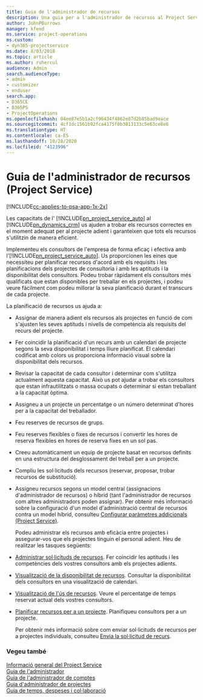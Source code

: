 ```yaml
---
title: Guia de l'administrador de recursos
description: Una guia per a l'administrador de recursos al Project Service
author: JohnPBurrows
manager: kfend
ms.service: project-operations
ms.custom:
- dyn365-projectservice
ms.date: 8/03/2018
ms.topic: article
ms.author: ruhercul
audience: Admin
search.audienceType:
- admin
- customizer
- enduser
search.app:
- D365CE
- D365PS
- ProjectOperations
ms.openlocfilehash: 04ee87e5b1a2cf96434f4862e07d2b85bad9eace
ms.sourcegitcommit: 4cf1dc1561b92fca4175f0b3813133c5e63ce8e6
ms.translationtype: HT
ms.contentlocale: ca-ES
ms.lasthandoff: 10/28/2020
ms.locfileid: "4123996"
---
```

# <a name="resource-manager-guide-project-service"></a>Guia de l'administrador de recursos (Project Service)

[!INCLUDE[cc-applies-to-psa-app-1x-2x](../includes/cc-applies-to-psa-app-1x-2x.md)]

Les capacitats de l' [!INCLUDE[pn_project_service_auto](../includes/pn-project-service-auto.md)] al [!INCLUDE[pn_dynamics_crm](../includes/pn-dynamics-crm.md)] us ajuden a trobar els recursos correctes en el moment adequat per al projecte adient i garanteixen que tots els recursos s'utilitzin de manera eficient.  
  
 Implementeu els consultors de l'empresa de forma eficaç i efectiva amb l'[!INCLUDE[pn_project_service_auto](../includes/pn-project-service-auto.md)]. Us proporcionen les eines que necessiteu per planificar recursos d'acord amb els requisits i les planificacions dels projectes de consultoria i amb les aptituds i la disponibilitat dels consultors. Podeu trobar ràpidament els consultors més qualificats que estan disponibles per treballar en els projectes, i podeu veure fàcilment com podeu millorar la seva planificació durant el transcurs de cada projecte.  
  
 La planificació de recursos us ajuda a:  
  
- Assignar de manera adient els recursos als projectes en funció de com s'ajusten les seves aptituds i nivells de competència als requisits del recurs del projecte.  
  
- Fer coincidir la planificació d'un recurs amb un calendari de projecte segons la seva disponibilitat i temps lliure planificat. El calendari codificat amb colors us proporciona informació visual sobre la disponibilitat dels recursos.  
  
- Revisar la capacitat de cada consultor i determinar com s'utilitza actualment aquesta capacitat. Això us pot ajudar a trobar els consultors que estan infrautilitzats o massa ocupats o determinar si estan treballant a la capacitat òptima.  
  
- Assigneu a un projecte un percentatge o un número determinat d'hores per a la capacitat del treballador.  
  
- Feu reserves de recursos de grups.  
  
- Feu reserves flexibles o fixes de recursos i convertir les hores de reserva flexibles en hores de reserva fixes en un sol pas.  
  
- Creeu automàticament un equip de projecte basat en recursos definits en una estructura del desglossament del treball per a un projecte.  
  
- Compliu les sol·licituds dels recursos (reservar, proposar, trobar recursos de substitució).  
  
- Assigneu recursos segons un model central (assignacions d'administrador de recursos) o híbrid (tant l'administrador de recursos com altres administradors poden assignar). Per obtenir més informació sobre la configuració d'un model d'administració central de recursos contra un model híbrid, consulteu [Configurar paràmetres addicionals (Project Service)](../psa/configure-additional-parameters-settings.md).  
  
  Podeu administrar els recursos amb eficàcia entre projectes i assegurar-vos que els projectes tinguin el personal adient. Heu de realitzar les tasques següents:  
  
- [Administrar sol·licituds de recursos](../psa/manage-resource-requests.md). Fer coincidir les aptituds i les competències dels vostres consultors amb els projectes adients.  
  
- [Visualització de la disponibilitat de recursos](../psa/view-resource-availability.md). Consultar la disponibilitat dels consultors en una visualització de calendari.  
  
- [Visualització de l'ús de recursos](../psa/view-resource-utilization.md). Veure el percentatge de temps reservat actual dels vostres consultors.  
  
- [Planificar recursos per a un projecte](../psa/schedule-resources-project.md). Planifiqueu consultors per a un projecte.  
  
  Per obtenir més informació sobre com enviar sol·licituds de recursos per a projectes individuals, consulteu [Envia la sol·licitud de recurs](../psa/submit-resource-requests.md).  
  
### <a name="see-also"></a>Vegeu també  
 [Informació general del Project Service](../psa/overview.md)   
 [Guia de l'administrador](../psa/admin-guide.md)   
 [Guia de l'administrador de comptes](../psa/account-manager-guide.md)   
 [Guia d'administrador de projectes](../psa/project-manager-guide.md)   
 [Guia de temps, despeses i col·laboració](../psa/time-expense-collaboration-guide.md)
